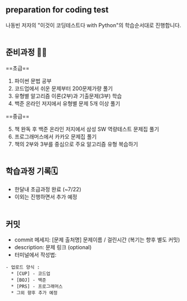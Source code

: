 ## preparation for coding test

나동빈 저자의 "이것이 코딩테스트다 with Python"의 학습순서대로 진행합니다.
<br />
<br />

## 준비과정 🏃‍♂️

==초급==

1. 파이썬 문법 공부
2. 코드업에서 쉬운 문제부터 200문제가량 풀기
3. 유형별 알고리즘 이론(2부)과 기출문제(3부) 학습
4. 백준 온라인 저지에서 유형별 문제 5개 이상 풀기

==중급==

5. 책 완독 후 백준 온라인 저지에서 삼성 SW 역량테스트 문제집 풀기
6. 프로그래머스에서 카카오 문제집 풀기
7. 책의 2부와 3부를 중심으로 주요 알고리즘 유형 복습하기
   <br />
   <br />

## 학습과정 기록🗓️

- 한달내 초급과정 완료 (~7/22)
- 이외는 진행하면서 추가 예정
  <br />
  <br />

## 커밋

- commit 메세지: [문제 출처명] 문제이름 / 걸린시간 (복기는 향후 별도 커밋)
- description: 문제 링크 (optional)
- 터미널에서 작성법:

```
- 업로드 양식 :
  * [CUP] - 코드업
  * [BOJ] - 백준
  * [PRS] - 프로그래머스
  * 그외 향후 추가 예정
```
